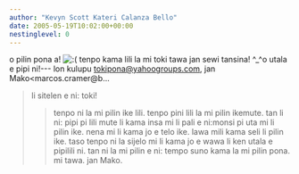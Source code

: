 ```yaml
---
author: "Kevyn Scott Kateri Calanza Bello"
date: 2005-05-19T10:02:00+00:00
nestinglevel: 0
---
```

o pilin pona a! ![:(](images/smilies/icon_e_sad.gif "Sad") tenpo kama lili la mi toki tawa jan sewi tansina! ^\_^o utala e pipi ni!---
 lon kulupu [tokipona@yahoogroups.com](mailto://tokipona@yahoogroups.com), jan Mako<marcos.cramer@b...
> li sitelen e ni:
> toki!
>> tenpo ni la mi pilin ike lili. tenpo pini lili la mi pilin ikemute. tan li ni: pipi pi lili mute li kama insa mi li pali e ni:monsi pi uta mi li pilin ike. nena mi li kama jo e telo ike. lawa mili kama seli li pilin ike.
>> taso tenpo ni la sijelo mi li kama jo e wawa li ken utala e pipilili ni. tan ni la mi pilin e ni: tempo suno kama la mi pilin pona.
>> mi tawa.
>> jan Mako.